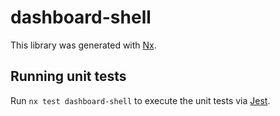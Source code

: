 # dashboard-shell

This library was generated with [Nx](https://nx.dev).

## Running unit tests

Run `nx test dashboard-shell` to execute the unit tests via [Jest](https://jestjs.io).
